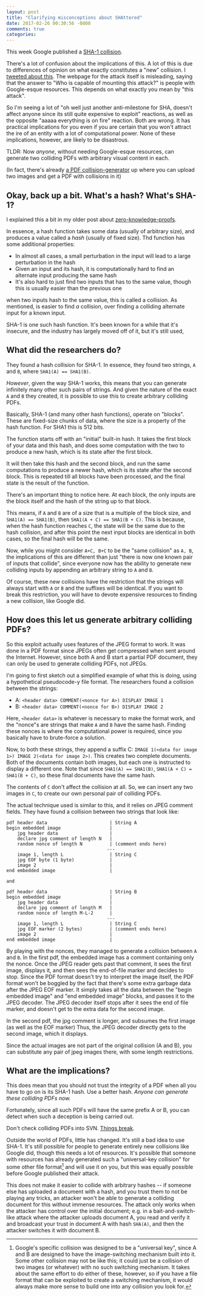 ```yaml
---
layout: post
title: "Clarifying misconceptions about SHAttered"
date: 2017-02-26 00:30:56 -0800
comments: true
categories: 
---
```



This week Google published a [SHA-1 collision][shattered].

There's a lot of confusion about the implications of this. A lot of this is due to differences of
opinion on what exactly constitutes a "new" collision. I [tweeted about this][twit]. The webpage
for the attack itself is misleading, saying that the answer to "Who is capable of mounting this attack?"
is people with Google-esque resources. This depends on what exactly you mean by "this attack".

So I'm seeing a lot of "oh well just another anti-milestone for SHA, doesn't affect anyone since its
still quite expensive to exploit" reactions, as well as the opposite "aaaaa everything is on fire"
reaction. Both are wrong. It has practical implications for you even if you are certain that you
won't attract the ire of an entity with a lot of computational power. None of these implications,
however, are likely to be disastrous.

TLDR: Now *anyone*, without needing Google-esque resources,
can generate two colliding PDFs with arbitrary visual content in each.


(In fact, there's already [a PDF collision-generator][supercollider] up where
you can upload two images and get a PDF with collisions in it)

 [shattered]: https://shattered.io/
 [twit]: https://twitter.com/ManishEarth/status/835557328308969472
 [supercollider]: http://alf.nu/SHA1

## Okay, back up a bit. What's a hash? What's SHA-1?

I explained this a bit in my older post about [zero-knowledge-proofs][zkp].

In essence, a hash function takes some data (usually of arbitrary size), and produces a value called
a _hash_ (usually of fixed size). Thd function has some additional properties:

 - In almost all cases, a small perturbation in the input will lead to a large perturbation in the hash
 - Given an input and its hash, it is computationally hard to find an alternate input producing the same hash
 - It's also hard to just find two inputs that has to the same value, though this is usually easier than the previous one
 
when two inputs hash to the same value, this is called a collision. As mentioned, is easier to find
_a_ collision, over finding a colliding alternate input for a known input.

SHA-1 is one such hash function. It's been known for a while that it's insecure, and the industry has
largely moved off of it, but it's still used,


 [zkp]: http://manishearth.github.io/blog/2016/03/05/exploring-zero-knowledge-proofs/

## What did the researchers do?

They found a hash collision for SHA-1. In essence, they found two strings, `A` and `B`, where
`SHA1(A) == SHA1(B)`.

_However_, given the way SHA-1 works, this means that you can generate infinitely many other
such pairs of strings. And given the nature of the exact `A` and `B` they created, it is possible
to use this to create arbitrary colliding PDFs.

Basically, SHA-1 (and many other hash functions), operate on "blocks". These are fixed-size chunks
of data, where the size is a property of the hash function. For SHA1 this is 512 bits.

The function starts off with an "initial" built-in hash. It takes the first block of your data and
this hash, and does some computation with the two to produce a new hash, which is its state after
the first block.

It will then take this hash and the second block, and run the same computations to produce
a newer hash, which is its state after the second block. This is repeated till all blocks have
been processed, and the final state is the result of the function.

There's an important thing to notice here. At each block, the only inputs are the block itself and the
hash of the string up to that block.

This means, if `A` and `B` are of a size that is a multiple of the block size, and `SHA1(A) == SHA1(B)`,
then `SHA1(A + C) == SHA1(B + C)`. This is because, when the hash function reaches `C`, the state will
be the same due to the hash collision, and after this point the next input blocks are identical in
both cases, so the final hash will be the same.

Now, while you might consider `A+C, B+C` to be the "same collision" as `A, B`, the implications
of this are different than just "there is now one known pair of inputs that collide", since everyone
now has the ability to generate new colliding inputs by appending an arbitrary string to `A` and `B`.

Of course, these new collisions have the restriction that the strings will always start with `A` or
`B` and the suffixes will be identical. If you want to break this restriction, you will
have to devote expensive resources to finding a new collision, like Google did.

## How does this let us generate arbitrary colliding PDFs?

So this exploit actually uses features of the JPEG format to work. It was done in
a PDF format since JPEGs often get compressed when sent around the Internet. However,
since both A and B start a partial PDF document, they can only be used to generate colliding
PDFs, not JPEGs.

I'm going to first sketch out a simplified example of what this is doing, using a hypothetical
pseudocode-y file format. The researchers found a collision between the strings:

- A: `<header data> COMMENT(<nonce for A>) DISPLAY IMAGE 1`
- B: `<header data> COMMENT(<nonce for B>) DISPLAY IMAGE 2`

Here, `<header data>` is whatever is necessary to make the format work, and the "nonce"s are
strings that make `A` and `B` have the same hash. Finding these nonces is where
the computational power is required, since you basically have to brute-force a solution.

Now, to both these strings, they append a suffix C: `IMAGE 1(<data for image 1>) IMAGE 2(<data for image 2>)`.
This creates two complete documents. Both of the documents contain both images, but each one is instructed
to display a different one. Note that since `SHA1(A) == SHA1(B)`, `SHA1(A + C) = SHA1(B + C)`, so these
final documents have the same hash.

The contents of `C` don't affect the collision at all. So, we can insert any two images in `C`, to create
our own personal pair of colliding PDFs.

The actual technique used is similar to this, and it relies on JPEG comment fields. They have found
a collision between two strings that look like:

```text
pdf header data                       | String A
begin embedded image                  |  
    jpg header data                   |
    declare jpg comment of length N   |
    random nonce of length N          | (comment ends here) 
                                     ---
    image 1, length L                 | String C
    jpg EOF byte (1 byte)             |
    image 2                           |
end embedded image                    |

and

pdf header data                       | String B
begin embedded image                  |
    jpg header data                   |
    declare jpg comment of length M   |
    random nonce of length M-L-2      |
                                     ---
    image 1, length L                 | String C
    jpg EOF marker (2 bytes)          | (comment ends here)
    image 2                           |
end embedded image                    |
```

By playing with the nonces, they managed to generate a collision between `A` and `B`. In the first
pdf, the embedded image has a comment containing only the nonce. Once the JPEG reader gets past that
comment, it sees the first image, displays it, and then sees the end-of-file marker and decides to
stop. Since the PDF format doesn't try to interpret the image itself, the PDF format won't be
boggled by the fact that there's some extra garbage data after the JPEG EOF marker. It
simply takes all the data between the "begin embedded image" and "end embedded image" blocks,
and passes it to the JPEG decoder. The JPEG decoder itself stops after it sees the end of file
marker, and doesn't get to the extra data for the second image.

In the second pdf, the jpg comment is longer, and subsumes the first image (as well as the EOF marker)
Thus, the JPEG decoder directly gets to the second image, which it displays.

Since the actual images are not part of the original collision (A and B), you can substitute any pair
of jpeg images there, with some length restrictions.

## What are the implications?

This does mean that you should not trust the integrity of a PDF when all you have
to go on is its SHA-1 hash. Use a better hash. _Anyone can generate these colliding PDFs
now._

Fortunately, since all such PDFs will have the same prefix A or B, you can detect when
such a deception is being carried out.

Don't check colliding PDFs into SVN. [Things break][webkit].

Outside the world of PDFs, little has changed. It's still a bad idea to use SHA-1. It's still
possible for people to generate entirely new collisions like Google did, though this needs a lot of
resources. It's possible that someone with resources has already generated such a "universal-key
collision" for some other file format[^1] and will use it on you, but this was equally possible
before Google published their attack.

This does not make it easier to collide with arbitrary hashes -- if someone else
has uploaded a document with a hash, and you trust them to not be playing any tricks,
an attacker won't be able to generate a colliding document for this without immense
resources. The attack only works when the attacker has control over the initial document;
e.g. in a bait-and-switch-like attack where the attacker uploads document A, you read and verify it
and broadcast your trust in document A with hash `SHA(A)`, and then the attacker switches it with
document B.

 [webkit]: https://bugs.webkit.org/show_bug.cgi?id=168774#c27
 [^1]: Google's specific collision was designed to be a "universal key", since A and B are designed to have the image-switching mechanism built into it. Some other collision may not be like this; it could just be a collision of two images (or whatever) with no such switching mechanism. It takes about the same effort to do either of these, however, so if you have a file format that can be exploited to create a switching mechanism, it would always make more sense to build one into any collision you look for.